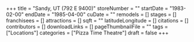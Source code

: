 +++
title = "Sandy, UT (792 E 9400)"
storeNumber = ""
startDate = "1983-02-00"
endDate = "1985-04-00"
cuDate = ""
remodels = []
stages = []
franchisees = []
attractions = []
sqft = ""
latitudeLongitude = []
citations = []
contributors = []
downloadLinks = []
pageThumbnailFile = ""
tags = ["Locations"]
categories = ["Pizza Time Theatre"]
draft = false
+++
